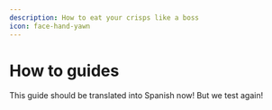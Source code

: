 ```yaml
---
description: How to eat your crisps like a boss
icon: face-hand-yawn
---
```


# How to guides

This guide should be translated into Spanish now! But we test again!
